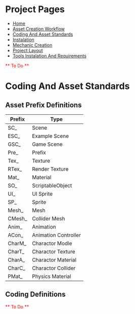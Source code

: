 # Project Pages
- [Home](../../README.md)
- [Asset Creation Workflow](./AssetCreationWorkflow.md)
- [Coding And Asset Standards](./CodingAndAssetStandards.md)
- [Instalation](./Instalation.MD)
- [Mechanic Creation](./MechanicCreation.md)
- [Project Layout](./ProjectLayout.MD)
- [Tools Instalation And Requirements](./ToolsInstalationAndRequirements.md)


<span style="color:red">** To Do **</span>


# Coding And Asset Standards
## Asset Prefix Definitions
|Prefix|Type|
|---|---|
|SC_ |Scene|
|ESC_ |Example Scene|
|GSC_ |Game Scene|
|Pre_ |Prefix|
|Tex_ |Texture|
|RTex_| Render Texture|
|Mat_ |Material|
|SO_ |ScriptableObject|
|UI_ |UI Sprite|
|SP_ |Sprite|
|Mesh_ |Mesh|
|CMesh_| Collider Mesh|
|Anim_ |Animation|
|ACon_ |Animation Controller|
|CharM_| Charactor Modle|
|CharT_| Charactor Texture|
|CharA_| Charactor Material|
|CharC_| Charactor Collider|
|PMat_| Physics Material|

## Coding Definitions
<span style="color:red">** To Do **</span>